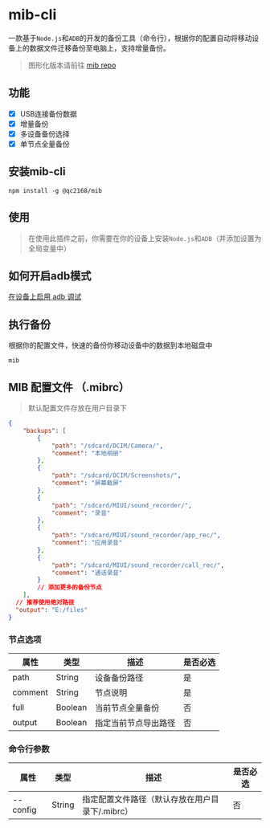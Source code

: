 # mib-cli
一款基于`Node.js`和`ADB`的开发的备份工具（命令行），根据你的配置自动将移动设备上的数据文件迁移备份至电脑上，支持增量备份。
> 图形化版本请前往 [mib repo](https://github.com/QC2168/mib)
## 功能
- [x] USB连接备份数据
- [x] 增量备份
- [x] 多设备备份选择
- [x] 单节点全量备份

## 安装mib-cli

```
npm install -g @qc2168/mib
```
## 使用
> 在使用此插件之前，你需要在你的设备上安装`Node.js`和`ADB`（并添加设置为全局变量中）
## 如何开启adb模式
[在设备上启用 adb 调试](https://developer.android.com/studio/command-line/adb?hl=zh-cn#Enabling)
## 执行备份

根据你的配置文件，快速的备份你移动设备中的数据到本地磁盘中

```
mib
```
## MIB 配置文件 （.mibrc）

> 默认配置文件存放在用户目录下

``` JSON
{
    "backups": [
        {
            "path": "/sdcard/DCIM/Camera/",
            "comment": "本地相册"
        },
        {
            "path": "/sdcard/DCIM/Screenshots/",
            "comment": "屏幕截屏"
        },
        {
            "path": "/sdcard/MIUI/sound_recorder/",
            "comment": "录音"
        },
        {
            "path": "/sdcard/MIUI/sound_recorder/app_rec/",
            "comment": "应用录音"
        },
        {
            "path": "/sdcard/MIUI/sound_recorder/call_rec/",
            "comment": "通话录音"
        }
        // 添加更多的备份节点
    ],
  // 推荐使用绝对路径
  "output": "E:/files"
}
```

### 节点选项

| 属性    | 类型    | 描述                 | 是否必选 |
| ------- | ------- | -------------------- | -------- |
| path    | String  | 设备备份路径         | 是       |
| comment | String  | 节点说明             | 是       |
| full    | Boolean | 当前节点全量备份     | 否       |
| output  | Boolean | 指定当前节点导出路径 | 否       |

### 命令行参数

| 属性     | 类型   | 描述                                     | 是否必选 |
| -------- | ------ | ---------------------------------------- | -------- |
| --config | String | 指定配置文件路径（默认存放在用户目录下/.mibrc） | 否       |